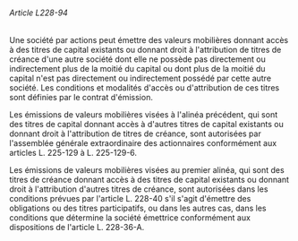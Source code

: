 ###### Article L228-94

Une société par actions peut émettre des valeurs mobilières donnant accès à des titres de capital existants ou donnant droit à l'attribution de titres de créance d'une autre société dont elle ne possède pas directement ou indirectement plus de la moitié du capital ou dont plus de la moitié du capital n'est pas directement ou indirectement possédé par cette autre société. Les conditions et modalités d'accès ou d'attribution de ces titres sont définies par le contrat d'émission.

Les émissions de valeurs mobilières visées à l'alinéa précédent, qui sont des titres de capital donnant accès à d'autres titres de capital existants ou donnant droit à l'attribution de titres de créance, sont autorisées par l'assemblée générale extraordinaire des actionnaires conformément aux articles L. 225-129 à L. 225-129-6.

Les émissions de valeurs mobilières visées au premier alinéa, qui sont des titres de créance donnant accès à des titres de capital existants ou donnant droit à l'attribution d'autres titres de créance, sont autorisées dans les conditions prévues par l'article L. 228-40 s'il s'agit d'émettre des obligations ou des titres participatifs, ou dans les autres cas, dans les conditions que détermine la société émettrice conformément aux dispositions de l'article L. 228-36-A.

